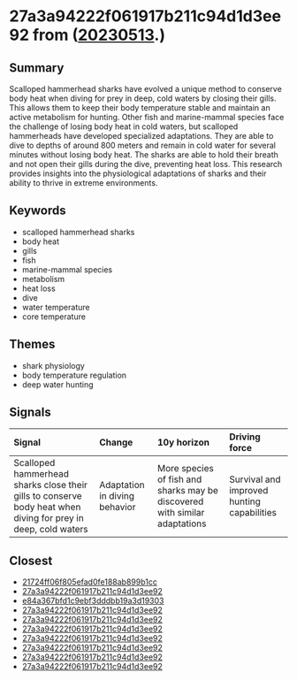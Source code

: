# 27a3a94222f061917b211c94d1d3ee92 from ([20230513](https://kghosh.substack.com/p/20230513).)

## Summary

Scalloped hammerhead sharks have evolved a unique method to conserve body heat when diving for prey in deep, cold waters by closing their gills. This allows them to keep their body temperature stable and maintain an active metabolism for hunting. Other fish and marine-mammal species face the challenge of losing body heat in cold waters, but scalloped hammerheads have developed specialized adaptations. They are able to dive to depths of around 800 meters and remain in cold water for several minutes without losing body heat. The sharks are able to hold their breath and not open their gills during the dive, preventing heat loss. This research provides insights into the physiological adaptations of sharks and their ability to thrive in extreme environments.

## Keywords

* scalloped hammerhead sharks
* body heat
* gills
* fish
* marine-mammal species
* metabolism
* heat loss
* dive
* water temperature
* core temperature

## Themes

* shark physiology
* body temperature regulation
* deep water hunting

## Signals

| Signal                                                                                                        | Change                        | 10y horizon                                                                | Driving force                              |
|:--------------------------------------------------------------------------------------------------------------|:------------------------------|:---------------------------------------------------------------------------|:-------------------------------------------|
| Scalloped hammerhead sharks close their gills to conserve body heat when diving for prey in deep, cold waters | Adaptation in diving behavior | More species of fish and sharks may be discovered with similar adaptations | Survival and improved hunting capabilities |

## Closest

* [21724ff06f805efad0fe188ab899b1cc](21724ff06f805efad0fe188ab899b1cc)
* [27a3a94222f061917b211c94d1d3ee92](27a3a94222f061917b211c94d1d3ee92)
* [e84a367bfd1c9ebf3dddbb19a3d19303](e84a367bfd1c9ebf3dddbb19a3d19303)
* [27a3a94222f061917b211c94d1d3ee92](27a3a94222f061917b211c94d1d3ee92)
* [27a3a94222f061917b211c94d1d3ee92](27a3a94222f061917b211c94d1d3ee92)
* [27a3a94222f061917b211c94d1d3ee92](27a3a94222f061917b211c94d1d3ee92)
* [27a3a94222f061917b211c94d1d3ee92](27a3a94222f061917b211c94d1d3ee92)
* [27a3a94222f061917b211c94d1d3ee92](27a3a94222f061917b211c94d1d3ee92)
* [27a3a94222f061917b211c94d1d3ee92](27a3a94222f061917b211c94d1d3ee92)
* [27a3a94222f061917b211c94d1d3ee92](27a3a94222f061917b211c94d1d3ee92)